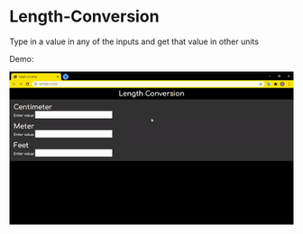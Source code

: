 # Length-Conversion

Type in a value in any of the inputs and get that value in other units

Demo:

![Length-Conversion](hc.gif)
